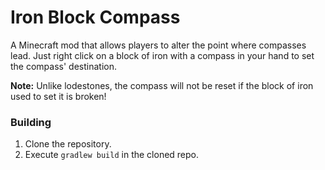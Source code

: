 # Iron Block Compass

A Minecraft mod that allows players to alter the point where compasses lead. Just right click on a block of iron with a compass in your hand to set the compass' destination.

**Note:** Unlike lodestones, the compass will not be reset if the block of iron used to set it is broken!

### Building

1. Clone the repository.
2. Execute ```gradlew build``` in the cloned repo. 